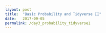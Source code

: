 ```yaml
---
layout: post
title:  "Basic Probability and Tidyverse II"
date:   2017-09-05
permalink: /day3_probability_tidyverse1
---
```

<!--

## Lecture 

+ [Slides](./slides/day2_intro_to_tidyverse.pdf)
+ [In-class exercises](./files/inclass/day3.html)

<br>
## R lab

#### `tidyr` functions

Function  |  Use
---------|----------
`spread()`  |  Spread a key-value pair across multiple columns (opposite of `gather()`)
`gather()` | Gather columns into key-value pairs (opposite of `spread()`)
`separate()`| Separate one column into multiple columns (opposite of `unite()`)
`unite()` |  Unite multiple columns into one (opposite of `separate()`)
-->